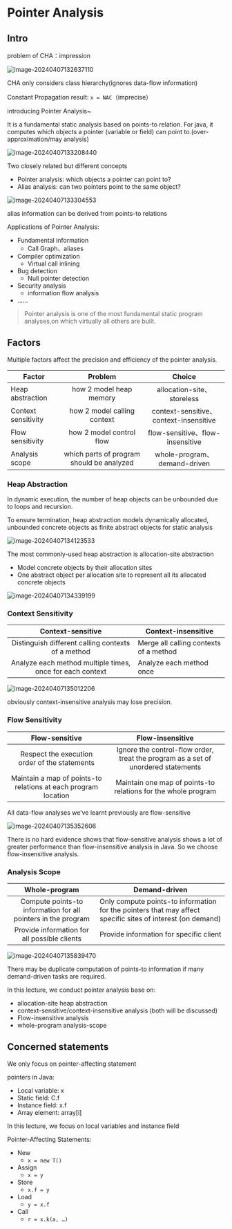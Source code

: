 # Pointer Analysis

## Intro

problem of CHA：impression

![image-20240407132637110](./../.gitbook/assets/image-20240407132637110.png)

CHA only considers class hierarchy(ignores data-flow information)

Constant Propagation result: `x = NAC`（imprecise）

introducing Pointer Analysis~ 

It is a fundamental static analysis based on points-to relation. For java, it computes which objects a pointer (variable or field) can point to.(over-approximation/may analysis)

![image-20240407133208440](./../.gitbook/assets/image-20240407133208440.png)

Two closely related but different concepts

* Pointer analysis: which objects a pointer can point to?
* Alias analysis: can two pointers point to the same object?

![image-20240407133304553](./../.gitbook/assets/image-20240407133304553.png)

alias information can be derived from points-to relations

Applications of Pointer Analysis:

* Fundamental information
  * Call Graph、aliases
* Compiler optimization
  * Virtual call inlining
* Bug detection
  * Null pointer detection
* Security analysis
  * information flow analysis
* ......

> Pointer analysis is one of the most fundamental static program analyses,on which virtually all others are built.

## Factors

Multiple factors affect the precision and efficiency of the pointer analysis.

| Factor              |                  Problem                  |                 Choice                 |
| ------------------- | :---------------------------------------: | :------------------------------------: |
| Heap abstraction    |          how 2 model heap memory          |       allocation-site、storeless       |
| Context sensitivity |        how 2 model calling context        | context-sensitive、context-insensitive |
| Flow sensitivity    |         how 2 model control flow          |    flow-sensitive、flow-insensitive    |
| Analysis scope      | which parts of program should be analyzed |      whole-program、demand-driven      |

### Heap Abstraction

In dynamic execution, the number of heap objects can be unbounded due to loops and recursion.

To ensure termination, heap abstraction models dynamically allocated, unbounded concrete objects as finite abstract objects for static analysis

![image-20240407134123533](./../.gitbook/assets/image-20240407134123533.png)

The most commonly-used heap abstraction is allocation-site abstraction

* Model concrete objects by their allocation sites
* One abstract object per allocation site to represent all its allocated concrete objects

![image-20240407134339199](./../.gitbook/assets/image-20240407134339199.png)

### Context Sensitivity

|                     Context-sensitive                     | Context-insensitive                    |
| :-------------------------------------------------------: | -------------------------------------- |
|    Distinguish different calling contexts of a method     | Merge all calling contexts of a method |
| Analyze each method multiple times, once for each context | Analyze each method once               |

![image-20240407135012206](./../.gitbook/assets/image-20240407135012206.png)

obviously context-insensitive analysis may lose precision.

### Flow Sensitivity

|                        Flow-sensitive                        |                       Flow-insensitive                       |
| :----------------------------------------------------------: | :----------------------------------------------------------: |
|        Respect the execution order of the statements         | Ignore the control-flow order, treat the program as a set of unordered statements |
| Maintain a map of points-to relations at each program location | Maintain one map of points-to relations for the whole program |

All data-flow analyses we’ve learnt previously are flow-sensitive

![image-20240407135352606](./../.gitbook/assets/image-20240407135352606.png)

There is no hard evidence shows that flow-sensitive analysis shows a lot of greater performance than flow-insensitive analysis in Java. So we choose flow-insensitive analysis.

### Analysis Scope

|                        Whole-program                         | Demand-driven                                                |
| :----------------------------------------------------------: | ------------------------------------------------------------ |
| Compute points-to information for all pointers in the program | Only compute points-to information for the pointers that may affect specific sites of interest (on demand) |
|         Provide information for all possible clients         | Provide information for specific client                      |

![image-20240407135839470](./../.gitbook/assets/image-20240407135839470.png)

There may be duplicate computation of points-to information if many demand-driven tasks are required.

In this lecture, we conduct pointer analysis base on:

* allocation-site heap abstraction
* context-sensitive/context-insensitive analysis (both will be discussed)
* Flow-insensitive analysis
* whole-program analysis-scope

## Concerned statements

We only focus on pointer-affecting statement

pointers in Java:

* Local variable: x
* Static field: C.f
* Instance field: x.f
* Array element: array[i]

In this lecture, we focus on local variables and instance field

Pointer-Affecting Statements:

* New
  * `x = new T()`
* Assign
  * `x = y`
* Store
  * `x.f = y`
* Load
  * `y = x.f`
* Call
  * `r = x.k(a, …)`

